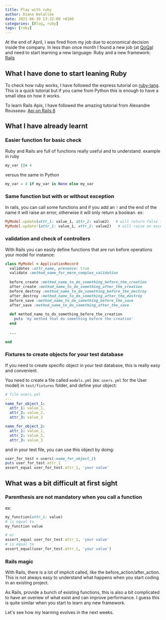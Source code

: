 ```yaml
---
title: Play with ruby
author: Diane Delallée 
date: 2021-06-30 13:32:00 +0100 
categories: [Blog, ruby]
tags: [ruby]
---
```


At the end of April, I was fired from my job due to economical decision inside the company. 
In less than once month I found a new job (at [QoQa](https://www.qoqa.ch/fr)) and need to start learning a new language: Ruby and a new framework: [Rails](https://rubyonrails.org/)


## What I have done to start leaning Ruby
To check how ruby works, I have followed the express tutorial on [ruby-lang](https://www.ruby-lang.org/fr/documentation/quickstart/).
This is a quick tutorial but if you came from Python this is enough to have a small idea on how it works.

To learn Rails Apis, I have followed the amazing tutorial from Alexandre Rousseau: [Api on Rails 6](https://github.com/madeindjs/api_on_rails)

## What I have already learnt

### Easier function for basic check 
Ruby and Rails are full of functions really useful and to understand.
example in ruby

```ruby
my_var ||= 4
```

versus the same in Python
```python
my_var = 4 if my_var is None else my_var
```

### Same function but with or without exception
In rails, you can call some functions and if you add an `!` and the end of the name it will raise an error, otherwise it will only return a boolean.
ex:
```ruby
MyModel.update(attr_1: value_1, attr_2: value2)   # will return false if this does not work
MyModel.update!(attr_1: value_1, attr_2: value2)   # will raise an exception if this does not work
```

### validation and check of controllers
With Rails you can easily define functions that are run before operations your model
for instance: 

```ruby
class MyModel < ApplicationRecord
  validates :attr_name, presence: true
  validate :method_name_for_more_complex_validation
    
  before_create :method_name_to_do_something_before_the_creation
  after_create :method_name_to_do_something_after_the_creation
  before_destroy :method_name_to_do_something_before_the_destroy
  after_destroy :method_name_to_do_something_after_the_destroy
  before_save :method_name_to_do_something_before_the_save
  after_save :method_name_to_do_something_after_the_save
  
  def method_name_to_do_something_before_the_creation
    puts 'my method that do something before the creation'
  end
  
  ... 
  
end
```

### Fixtures to create objects for your test database
If you need to create specific object in your test database, this is really easy and convenient.

You need to create a file called `models.yml` (ex: `users.yml` for the User model) in `test/fixtures` folder, and define your object:
```yaml
# file users.yml
---
name_for_object_1:
  attr_1: value_1,
  attr_2: value_2,
  attr_3: value_3

name_for_object_2:
  attr_1: value_1,
  attr_2: value_2,
  attr_3: value_3
```

and in your test file, you can use this object by doing: 
```ruby
user_for_test = users(:name_for_object_1)
puts user_for_test.attr_1
assert_equal user_for_test.attr_1, 'your value'
```

## What was a bit difficult at first sight

### Parenthesis are not mandatory when you call a function
ex: 
```ruby
my_function(attr_1: value)
# is equal to 
my_function value

# or 
assert_equal user_for_test.attr_1, 'your value'
# is equal to
assert_equal(user_for_test.attr_1, 'your value')
```

### Rails magic
With Rails, there is a lot of implicit called, like the before_action/after_action. This is not always easy to understand what happens when you start coding in an existing project.

As Rails, provide a bunch of existing functions, this is also a bit complicated to have an overiew of what exist and can improve performance. 
I guess this is quite similar when you start to learn any new framework.

Let's see how my learning evolves in the next weeks.

